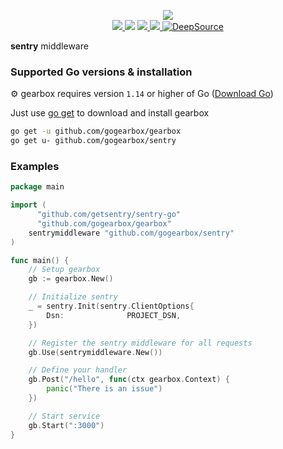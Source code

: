 <p align="center">
	<a href="https://gogearbox.com">
    	<img src="https://raw.githubusercontent.com/gogearbox/gearbox/master/assets/gearbox-512.png"/>
	</a>
    <br />
    <a href="https://godoc.org/github.com/gogearbox/netadaptor">
      <img src="https://godoc.org/github.com/gogearbox/netadaptor?status.png" />
    </a>
    <img src="https://github.com/gogearbox/netadaptor/workflows/Test%20&%20Build/badge.svg?branch=master" />
    <a href="https://goreportcard.com/report/github.com/gogearbox/gearbox">
      <img src="https://goreportcard.com/badge/github.com/gogearbox/netadaptor" />
    </a>
	<a href="https://discord.com/invite/CT8my4R">
      <img src="https://img.shields.io/discord/716724372642988064?label=Discord&logo=discord">
  	</a>
    <a href="https://deepsource.io/gh/gogearbox/netadaptor/?ref=repository-badge" target="_blank">
      <img alt="DeepSource" title="DeepSource" src="https://static.deepsource.io/deepsource-badge-light-mini.svg">
    </a>
</p>

**sentry** middleware


### Supported Go versions & installation

:gear: gearbox requires version `1.14` or higher of Go ([Download Go](https://golang.org/dl/))

Just use [go get](https://golang.org/cmd/go/#hdr-Add_dependencies_to_current_module_and_install_them) to download and install gearbox

```bash
go get -u github.com/gogearbox/gearbox
go get u- github.com/gogearbox/sentry
```


### Examples

```go
package main

import (
	  "github.com/getsentry/sentry-go"
	  "github.com/gogearbox/gearbox"
    sentrymiddleware "github.com/gogearbox/sentry"
)

func main() {
	// Setup gearbox
	gb := gearbox.New()

	// Initialize sentry
	_ = sentry.Init(sentry.ClientOptions{
		Dsn:              PROJECT_DSN,
	})

	// Register the sentry middleware for all requests
	gb.Use(sentrymiddleware.New())

	// Define your handler
	gb.Post("/hello", func(ctx gearbox.Context) {
		panic("There is an issue")
	})

	// Start service
	gb.Start(":3000")
}

```

